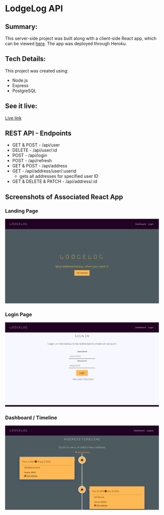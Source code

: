 # LodgeLog API

## Summary:

This server-side project was built along with a client-side React app, which can be viewed [here](https://github.com/tatia-burdett/lodgelog-app). The app was deployed through Heroku. 

## Tech Details:

This project was created using: 
* Node.js
* Express
* PostgreSQL

## See it live:

[Live link](https://lodgelog-app-tatia-burdett.vercel.app/)

## REST API - Endpoints

* GET & POST - /api/user
* DELETE - /api/user/:id
* POST - /api/login
* POST - /api/refresh
* GET & POST - /api/address
* GET - /api/address/user/:userid
  - gets all addresses for specified user ID
* GET & DELETE & PATCH  - /api/address/:id

## Screenshots of Associated React App

### Landing Page
![Landing Page Header](/src/screenshots/landing-page.png)

### Login Page
![View Posts](/src/screenshots/login.png)

### Dashboard / Timeline
![View Single Post](/src/screenshots/timeline.png)